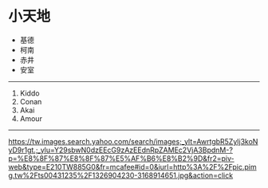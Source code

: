 # 小天地
* 基德
* 柯南
* 赤井
* 安室
*********
1. Kiddo
2. Conan
3. Akai
4. Amour
*********
<https://tw.images.search.yahoo.com/search/images;_ylt=AwrtgbR5Zylj3koNyD9r1gt.;_ylu=Y29sbwN0dzEEcG9zAzEEdnRpZAMEc2VjA3BpdnM-?p=%E8%8F%87%E8%8F%87%E5%AF%B6%E8%B2%9D&fr2=piv-web&type=E210TW885G0&fr=mcafee#id=0&iurl=http%3A%2F%2Fpic.pimg.tw%2Fts00431235%2F1326904230-3168914651.jpg&action=click>

